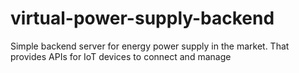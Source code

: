 # virtual-power-supply-backend
Simple backend server for energy power supply in the market. That provides APIs for IoT devices to connect and manage
